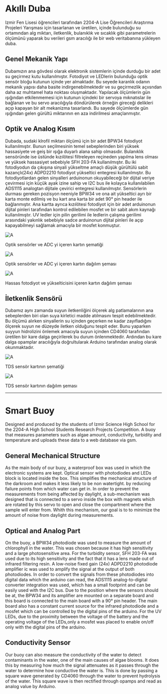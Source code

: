 # Akıllı Duba

Izmir Fen Lisesi öğrencileri tarafından 2204-A Lise Öğrencileri Araştırma Projeleri Yarışması için tasarlanan ve üretilen, içinde bulunduğu su ortamından
alg miktarı, iletkenlik, bulanıklık ve sıcaklık gibi parametrelerin ölçümünü yaparak bu verileri gsm aracılığı ile bir web veritabanına yükleyen duba.

## Genel Mekanik Yapı

Dubamızın ana gövdesi olarak elektronik sistemlerin içinde durduğu bir adet su geçirmez kutu kullanılmıştır. Fotodiyot ve LEDlerin bulunduğu optik sensör
bloğu kutunun içinde yer almaktadır. Bu seyede karanlık odanın mekanik yapısı daha basite indirgenebilmektedir ve su geçirmezlik açıısndan daha az muhtamel
hata noktası oluşmaktadır. Yapılacak ölçümlerin gün ışığından etkilenmemesi için kutunun içindeki bir servoya mıknatıslar ile bağlanan ve bu servo aracılığıyla döndürülerek örneğin gireceği delikleri açıp kapayan bir alt mekanizma tasarlandı. Bu sayede ölçümlerde gün ışığından gelen gürültü miktarının en aza indirilmesi amaçlanmıştır. 

## Optik ve Analog Kısım

Dubada, sudaki klrofil miktarı ölçümü için bir adet BPW34 fotodiyot kullanılmıştır. Bunun seçilmesinin temel sebeplerinden biri yüksek hassasiyete ve geiş bir ışığa duyarlı alana sahip olmasıdır. Bulanıklık sensöründe ise üstünde kızılötesi filtreleyen reçineden yapılma lens olması ve yüksek hassasiyet sebebiyle SFH 203-FA kullanılmıştır. Bu iki fotodiyodun da çıkışına sinyali yükseltme amaçlı düşük gürültülü sabit kazançlı(24x) ADPD2210 fotodiyot yükseltici entegresi kullanılmıştır. Bu fotodiyotlardan gelen sinyalleri arduinonun okuyabileceği bir dijital veriye çevirmesi için küçük ayak izine sahip ve I2C bus ile kolayca kullanılabilen ADS1115 analogtan dijitale çevirici entegresi kullanılmıştır. Sensörlerin durması gereken pozisyon neeniyle BPW34 ve ona ait yükseltici ayrı bir karta monte edilmiş ve bu kart ana karta bir adet 90° pin header ile bağlanmıştır. Ana kartta ayrıca kızılötesi fotodiyot için bir adet arduinonun dijital pinleri tarafından kontrol edilebilen mosfet ve bir sabit akım kaynağı kullanılmıştır. UV ledler için pilin gerilimi ile ledlerin çalışma gerilimi arasındaki yakınlık sebebiyle sadce arduinonun dijital pinleri ile açıp kapayabilmeyi sağlamak amacıyla bir mosfet konmuştur.

![A](https://github.com/ErAk042/akilli_duba/blob/main/resimler/Ekran%20Al%C4%B1nt%C4%B1s%C4%B12.PNG?raw=true)

Optik sensörler ve ADC yi içeren kartın şematiği


![A](https://github.com/ErAk042/akilli_duba/blob/main/resimler/Ekran%20Al%C4%B1nt%C4%B1s%C4%B1.PNG?raw=true)

Optik sensörler ve ADC yi içeren kartın dağılım şeması


![A](https://github.com/ErAk042/akilli_duba/blob/main/resimler/Ekran%20Al%C4%B1nt%C4%B1s%C4%B11.PNG?raw=true)

Hassas fotodiyot ve yükselticisini içeren kartın dağılım şeması


## İletkenlik Sensörü

Dubamız aynı zamanda suyun iletkenliğini ölçerek alg patlamalarının ana sebeplerden biri olan suya kirletici madde atılmasını tespit edebilmektedir. Bu ölçümü alırken sinyallerin su içinden geçerken ne kadar zayıfladığını ölçerek suyun ne düzeyde iletken olduğunu tespit eder. Bunu yaparken suyyun hidrolizini önlemek amacıyla suyun içinden CD4060 tarafından üretilen bir kare dalga geçirilerek bu durum önlenmektedir. Ardından bu kare dalga opamplar aracılığıyla doğrultularak Arduino tarafından analog olarak okunmaktadır. 

![A](https://github.com/ErAk042/akilli_duba/blob/main/resimler/Ekran%20Al%C4%B1nt%C4%B1s%C4%B12.PNG?raw=true)

TDS sensör kartının şematiği


![A](https://github.com/ErAk042/akilli_duba/blob/main/resimler/Ekran%20g%C3%B6r%C3%BCnt%C3%BCs%C3%BC%202023-06-01%20095348.png?raw=true)

TDS sensör kartının dağılım şeması



------------------------------------------------------------------------------------------------------------------------------------------------------------------

# Smart Buoy

Designed and produced by the students of Izmir Science High School for the 2204-A High School Students Research Projects Competition.
A buoy that measures parameters such as algae amount, conductivity, turbidity and temperature and uploads these data to a web database via gsm.

## General Mechanical Structure

As the main body of our buoy, a waterproof box was used in which the electronic systems are kept. Optical sensor with photodiodes and LEDs
block is located inside the box. This simplifies the mechanical structure of the darkroom and makes it less likely to be non watertight.
by reducing failure points from which water can get in. In order to prevent the measurements from being affected by daylight, a sub-mechanism was designed that is connected to a servo inside the box with magnets which are rotated by this servo to open and close the compartment where the sample will enter from. Whith this mechanism, our goal is to to minimize the amount of noise from daylight during measurements. 

## Optical and Analog Part

On the buoy, a BPW34 photodiode was used to measure the amount of chlorophyll in the water. This was chosen because it has high sensitivity and a large photosensitive area. For the turbidity sensor, SFH 203-FA was used due to its high sensitivity and the fact that it has a lens made out of infrared filtering resin. A low-noise fixed gain (24x) ADPD2210 photodiode amplifier ic was used to amplify the signal at the output of both photodiodes. In order to convert the signals from these photodiodes into digital data which the arduino can read, the ADS1115 analog-to-digital converter integration was used, which has a small footprint and can be easily used with the I2C bus. Due to the position where the sensors should be at, the BPW34 and its amplifier are mounted on a separate board and this board is connected to the main board with a 90° pin header. The main board also has a constant current source for the infrared photodiode and a mosfet which can be controlled by the digital pins of the arduino. For the UV LEDs, due to the proximity between the voltage of the battery and the operating voltage of the LEDs,only a mosfet was placed to enable on/off only with the digital pins of the arduino.


## Conductivity Sensor

Our buoy can also measure the conductivity of the water to detect contaminants in the water, one of the main causes of algae blooms. It does this by measuring how much the signal attenuates as it passes through the water to determine how conductive the water is. This is done by passing a square wave generated by CD4060 through the water to prevent hydrolysis of the water. This square wave is then rectified through opamps and read as analog value by Arduino. 


